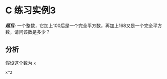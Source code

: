 <!--
  - File Name README.md
  - Version 1.0
  - Author aaron
  - Email wzj020109@163.com
  - Created Time 2022-01-05
-->


# C 练习实例3

***题目:*** 一个整数，它加上100后是一个完全平方数，再加上168又是一个完全平方数，请问该数是多少？

## 分析
假设这个数为 `x`

`x^2`
